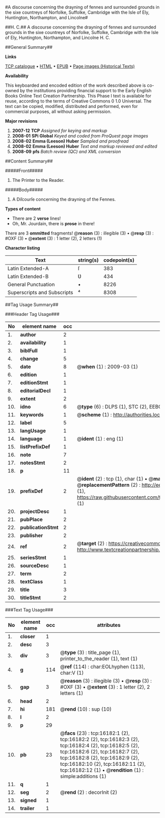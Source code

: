 #A discourse concerning the drayning of fennes and surrounded grounds in the sixe countreys of Norfolke, Suffolke, Cambridge with the Isle of Ely, Huntington, Northampton, and Lincolne#

##H. C.##
A discourse concerning the drayning of fennes and surrounded grounds in the sixe countreys of Norfolke, Suffolke, Cambridge with the Isle of Ely, Huntington, Northampton, and Lincolne
H. C.

##General Summary##

**Links**

[TCP catalogue](http://www.ota.ox.ac.uk/tcp/)  • 
[HTML](http://tei.it.ox.ac.uk/tcp/Texts-HTML/free/A17/A17451.html)  • 
[EPUB](http://tei.it.ox.ac.uk/tcp/Texts-EPUB/free/A17/A17451.epub) • 
[Page images (Historical Texts)](https://data.historicaltexts.jisc.ac.uk/view?pubId=eebo-99850940e&pageId=eebo-99850940e-16182-1)

**Availability**

This keyboarded and encoded edition of the
	       work described above is co-owned by the institutions
	       providing financial support to the Early English Books
	       Online Text Creation Partnership. This Phase I text is
	       available for reuse, according to the terms of Creative
	       Commons 0 1.0 Universal. The text can be copied,
	       modified, distributed and performed, even for
	       commercial purposes, all without asking permission.

**Major revisions**

1. __2007-12__ __TCP__ *Assigned for keying and markup*
1. __2008-01__ __SPi Global__ *Keyed and coded from ProQuest page images*
1. __2008-02__ __Emma (Leeson) Huber__ *Sampled and proofread*
1. __2008-02__ __Emma (Leeson) Huber__ *Text and markup reviewed and edited*
1. __2008-09__ __pfs__ *Batch review (QC) and XML conversion*

##Content Summary##

#####Front#####

1. The Printer to the Reader.

#####Body#####

1. A Diſcourſe concerning the drayning of the Fennes.

**Types of content**

  * There are 2 **verse** lines!
  * Oh, Mr. Jourdain, there is **prose** in there!

There are 3 **ommitted** fragments! 
 @__reason__ (3) : illegible (3)  •  @__resp__ (3) : #OXF (3)  •  @__extent__ (3) : 1 letter (2), 2 letters (1)

**Character listing**


|Text|string(s)|codepoint(s)|
|---|---|---|
|Latin Extended-A|ſ|383|
|Latin Extended-B|Ʋ|434|
|General Punctuation|•|8226|
|Superscripts             and Subscripts|⁴|8308|

##Tag Usage Summary##

###Header Tag Usage###

|No|element name|occ|attributes|
|---|---|---|---|
|1.|__author__|2||
|2.|__availability__|1||
|3.|__biblFull__|1||
|4.|__change__|5||
|5.|__date__|8| @__when__ (1) : 2009-03 (1)|
|6.|__edition__|1||
|7.|__editionStmt__|1||
|8.|__editorialDecl__|1||
|9.|__extent__|2||
|10.|__idno__|6| @__type__ (6) : DLPS (1), STC (2), EEBO-CITATION (1), PROQUEST (1), VID (1)|
|11.|__keywords__|1| @__scheme__ (1) : http://authorities.loc.gov/ (1)|
|12.|__label__|5||
|13.|__langUsage__|1||
|14.|__language__|1| @__ident__ (1) : eng (1)|
|15.|__listPrefixDef__|1||
|16.|__note__|7||
|17.|__notesStmt__|2||
|18.|__p__|11||
|19.|__prefixDef__|2| @__ident__ (2) : tcp (1), char (1)  •  @__matchPattern__ (2) : ([0-9\-]+):([0-9IVX]+) (1), (.+) (1)  •  @__replacementPattern__ (2) : http://eebo.chadwyck.com/downloadtiff?vid=$1&page=$2 (1), https://raw.githubusercontent.com/textcreationpartnership/Texts/master/tcpchars.xml#$1 (1)|
|20.|__projectDesc__|1||
|21.|__pubPlace__|2||
|22.|__publicationStmt__|2||
|23.|__publisher__|2||
|24.|__ref__|2| @__target__ (2) : https://creativecommons.org/publicdomain/zero/1.0/ (1), http://www.textcreationpartnership.org/docs/. (1)|
|25.|__seriesStmt__|1||
|26.|__sourceDesc__|1||
|27.|__term__|2||
|28.|__textClass__|1||
|29.|__title__|3||
|30.|__titleStmt__|2||


###Text Tag Usage###

|No|element name|occ|attributes|
|---|---|---|---|
|1.|__closer__|1||
|2.|__desc__|3||
|3.|__div__|3| @__type__ (3) : title_page (1), printer_to_the_reader (1), text (1)|
|4.|__g__|114| @__ref__ (114) : char:EOLhyphen (113), char:V (1)|
|5.|__gap__|3| @__reason__ (3) : illegible (3)  •  @__resp__ (3) : #OXF (3)  •  @__extent__ (3) : 1 letter (2), 2 letters (1)|
|6.|__head__|2||
|7.|__hi__|181| @__rend__ (10) : sup (10)|
|8.|__l__|2||
|9.|__p__|29||
|10.|__pb__|23| @__facs__ (23) : tcp:16182:1 (2), tcp:16182:2 (2), tcp:16182:3 (2), tcp:16182:4 (2), tcp:16182:5 (2), tcp:16182:6 (2), tcp:16182:7 (2), tcp:16182:8 (2), tcp:16182:9 (2), tcp:16182:10 (2), tcp:16182:11 (2), tcp:16182:12 (1)  •  @__rendition__ (1) : simple:additions (1)|
|11.|__q__|1||
|12.|__seg__|2| @__rend__ (2) : decorInit (2)|
|13.|__signed__|1||
|14.|__trailer__|1||

